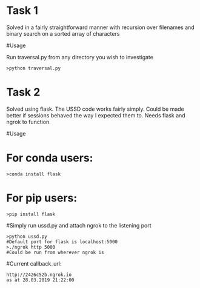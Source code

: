 # Task 1
Solved in a fairly straightforward manner with recursion over filenames and binary search on a sorted array of characters

#Usage

Run traversal.py from any directory you wish to investigate

```
>python traversal.py
```

# Task 2
Solved using flask. The USSD code works fairly simply. Could be made better if sessions behaved the way I expected them to. Needs flask and ngrok to function.

#Usage

# For conda users:

```
>conda install flask
```

# For pip users:
```
>pip install flask
```

#Simply run ussd.py and attach ngrok to the listening port
```
>python ussd.py
#Default port for flask is localhost:5000
>./ngrok http 5000
#Could be run from wherever ngrok is
```
#Current callback_url:
```
http://2426c52b.ngrok.io
as at 28.03.2019 21:22:00
```
